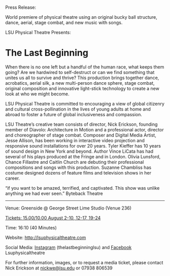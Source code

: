 Press Release:

World premiere of physical theatre using an original bucky ball structure, dance, aerial, stage combat, and new music with songs.

LSU Physical Theatre Presents:

# The Last Beginning 

When there is no one left but a handful of the human race, what keeps them going? Are we hardwired to self-destruct or can we find something that unites us all to survive and thrive? This production brings together dance, acrobatics, aerial silk, a new multi-person dance sphere, stage combat, original composition and innovative light-stick technology to create a new look at who we might become.

LSU Physical Theatre is committed to encouraging a view of global citizenry and cultural cross-pollination in the lives of young adults at home and abroad to foster a future of global inclusiveness and compassion. 

LSU Theatre’s creative team consists of director, Nick Erickson, founding member of Diavolo: Architecture in Motion and a professional actor, director and choreographer of stage combat. Composer and Digital Media Artist, Jesse Allison, has been working in interactive video projection and responsive sound installations for over 20 years. Tyler Kieffer has 10 years of sound design in New York and beyond.  Author Vince LiCata has had several of his plays produced at the Fringe and in London. Olivia Lunsford, Chance Fillastre and Caitlin Church are debuting their professional compositions and songs with this production. Suzanne Chambliss has costume designed dozens of feature films and television shows in her career. 

“if you want to be amazed, terrified, and captivated. This show was unlike anything we had ever seen.” Byteback Theatre

----

Venue:  Greenside @ George Street  Lime Studio (Venue 236)

[Tickets: 15.00/10.00 August 2-10, 12-17, 19-24](https://tickets.edfringe.com/whats-on/last-beginning)

Time: 16:10 (40 Minutes)

Website:  http://lsuphysicaltheatre.com

Social Media: [Instagram](https://www.instagram.com/thelastbeginninglsu) (thelastbeginninglsu) and [Facebook](https://www.facebook.com/people/Lsuphysicaltheatre/61557618867910/) Lsuphysicaltheatre

For further information, images, or to request a media ticket, please contact Nick Erickson at nickwe@lsu.edu or 07938 806539

